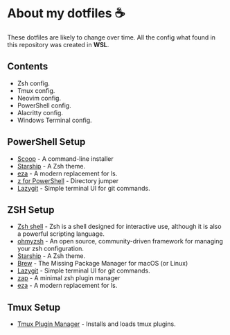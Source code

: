 # About my dotfiles ☕️

These dotfiles are likely to change over time. All the config what found in this repository was created in **WSL**.

## Contents

- Zsh config.
- Tmux config.
- Neovim config.
- PowerShell config.
- Alacritty config.
- Windows Terminal config.

## PowerShell Setup

- [Scoop](https://scoop.sh/) - A command-line installer<br>
- [Starship](https://starship.rs/) - A Zsh theme.<br>
- [eza](https://github.com/eza-community/eza) - A modern replacement for ls.<br>
- [z for PowerShell](https://www.powershellgallery.com/packages/z/1.1.9) - Directory jumper<br>
- [Lazygit](https://github.com/jesseduffield/lazygit) - Simple terminal UI for git commands.<br>

## ZSH Setup

- [Zsh shell](https://www.zsh.org/) - Zsh is a shell designed for interactive use, although it is also a powerful scripting language.<br>
- [ohmyzsh](https://github.com/ohmyzsh/ohmyzsh) - An open source, community-driven framework for managing your zsh configuration.<br>
- [Starship](https://starship.rs/) - A Zsh theme.<br>
- [Brew](https://brew.sh/) - The Missing Package Manager for macOS (or Linux)<br>
- [Lazygit](https://github.com/jesseduffield/lazygit) - Simple terminal UI for git commands.<br>
- [zap](https://github.com/zap-zsh/zap) - A minimal zsh plugin manager<br>
- [eza](https://github.com/eza-community/eza) - A modern replacement for ls.<br>

## Tmux Setup

- [Tmux Plugin Manager](https://github.com/tmux-plugins/tpm) - Installs and loads tmux plugins.<br>
